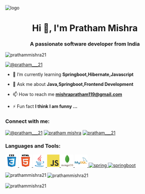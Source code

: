 ![logo](https://github.com/Prathammishra21/Prathammishra21/blob/main/P%20(1).png)
<h1 align="center">Hi 👋, I'm Pratham Mishra</h1>
<h3 align="center">A passionate software developer from India</h3>

<p align="left"> <img src="https://komarev.com/ghpvc/?username=prathammishra21&label=Profile%20views&color=0e75b6&style=flat" alt="prathammishra21" /> </p>

<p align="left"> <a href="https://twitter.com/@pratham___21" target="blank"><img src="https://img.shields.io/twitter/follow/@pratham___21?logo=twitter&style=for-the-badge" alt="@pratham___21" /></a> </p>

- 🌱 I’m currently learning **Springboot,Hibernate,Javascript**

- 💬 Ask me about **Java,Springboot,Frontend Development**

- 📫 How to reach me **mishrapratham119@gmail.com**

- ⚡ Fun fact **I think I am funny ...**

<h3 align="left">Connect with me:</h3>
<p align="left">
<a href="https://twitter.com/@pratham___21" target="blank"><img align="center" src="https://raw.githubusercontent.com/rahuldkjain/github-profile-readme-generator/master/src/images/icons/Social/twitter.svg" alt="@pratham___21" height="30" width="40" /></a>
<a href="https://linkedin.com/in/pratham mishra" target="blank"><img align="center" src="https://raw.githubusercontent.com/rahuldkjain/github-profile-readme-generator/master/src/images/icons/Social/linked-in-alt.svg" alt="pratham mishra" height="30" width="40" /></a>
<a href="https://instagram.com/pratham___21" target="blank"><img align="center" src="https://raw.githubusercontent.com/rahuldkjain/github-profile-readme-generator/master/src/images/icons/Social/instagram.svg" alt="pratham___21" height="30" width="40" /></a>
</p>

<h3 align="left">Languages and Tools:</h3>
<p align="left"> <a href="https://www.w3schools.com/css/" target="_blank" rel="noreferrer"> <img src="https://raw.githubusercontent.com/devicons/devicon/master/icons/css3/css3-original-wordmark.svg" alt="css3" width="40" height="40"/> </a> <a href="https://www.w3.org/html/" target="_blank" rel="noreferrer"> <img src="https://raw.githubusercontent.com/devicons/devicon/master/icons/html5/html5-original-wordmark.svg" alt="html5" width="40" height="40"/> </a> <a href="https://www.java.com" target="_blank" rel="noreferrer"> <img src="https://raw.githubusercontent.com/devicons/devicon/master/icons/java/java-original.svg" alt="java" width="40" height="40"/> </a> <a href="https://developer.mozilla.org/en-US/docs/Web/JavaScript" target="_blank" rel="noreferrer"> <img src="https://raw.githubusercontent.com/devicons/devicon/master/icons/javascript/javascript-original.svg" alt="javascript" width="40" height="40"/> </a> <a href="https://www.mongodb.com/" target="_blank" rel="noreferrer"> <img src="https://raw.githubusercontent.com/devicons/devicon/master/icons/mongodb/mongodb-original-wordmark.svg" alt="mongodb" width="40" height="40"/> </a> <a href="https://www.mysql.com/" target="_blank" rel="noreferrer"> <img src="https://raw.githubusercontent.com/devicons/devicon/master/icons/mysql/mysql-original-wordmark.svg" alt="mysql" width="40" height="40"/> </a> <a href="https://spring.io/" target="_blank" rel="noreferrer"> <img src="https://www.vectorlogo.zone/logos/springio/springio-icon.svg" alt="spring" width="40" height="40"/> </a><a href="https://spring.io/projects/spring-boot target="_blank" rel="noreferrer"> <img src="https://github.com/your-username/your-repository/raw/main/spring-boot-logo.png" alt="springboot" width="40" height="40"/></a> </p>

<p><img align="left" src="https://github-readme-stats.vercel.app/api/top-langs?username=prathammishra21&show_icons=true&locale=en&layout=compact" alt="prathammishra21" /></p>

<p>&nbsp;<img align="center" src="https://github-readme-stats.vercel.app/api?username=prathammishra21&show_icons=true&locale=en" alt="prathammishra21" /></p>

<p><img align="center" src="https://github-readme-streak-stats.herokuapp.com/?user=prathammishra21&" alt="prathammishra21" /></p>
